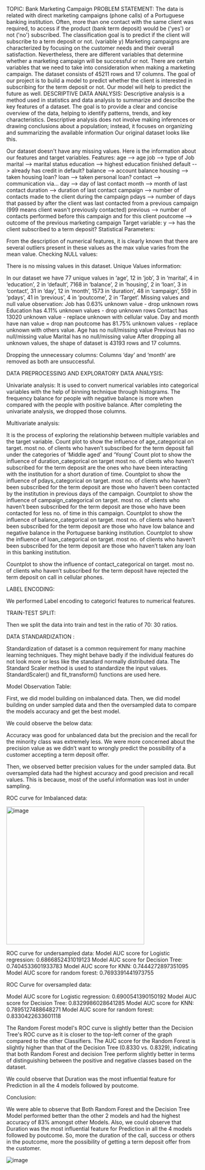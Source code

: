 TOPIC: Bank Marketing Campaign
PROBLEM STATEMENT:
The data is related with direct marketing campaigns (phone calls) of a Portuguese banking institution. 
Often, more than one contact with the same client was required, to access if the product (bank term deposit) would be ('yes') or not ('no') subscribed.
The classification goal is to predict if the client will subscribe to a term deposit or not. (variable y)
Marketing campaigns are characterized by focusing on the customer needs and their overall satisfaction. Nevertheless, there are different variables that determine whether a marketing campaign will be successful or not. There are certain variables that we need to take into consideration when making a marketing campaign.
The dataset consists of 45211 rows and 17 columns.
The goal of our project is to build a model to predict whether the client is interested in subscribing for the term deposit or not.
Our model will help to predict the future as well.
DESCRIPTIVE DATA ANALYSIS:
Descriptive analysis is a method used in statistics and data analysis to summarize and describe the key features of a dataset. The goal is to provide a clear and concise overview of the data, helping to identify patterns, trends, and key characteristics. Descriptive analysis does not involve making inferences or drawing conclusions about a population; instead, it focuses on organizing and summarizing the available information
Our original dataset looks like this.  
 
Our dataset doesn't have any missing values.
Here is the information about our features and target variables.
Features:
age --> age
job --> type of Job
marital --> marital status
education --> highest education finished
default --> already has credit in default?
balance --> account balance
housing --> taken housing loan?
loan --> taken personal loan?
contact --> communication via...
day --> day of last contact
month --> month of last contact
duration --> duration of last contact
campaign --> number of contacts made to the client during the campaign
pdays --> number of days that passed by after the client was last contacted from a previous campaign (999 means client wasn't previously contacted)
previous --> number of contacts performed before this campaign and for this client
poutcome --> outcome of the previous marketing campaign
Target variable:
y --> has the client subscribed to a term deposit?
Statistical Parameters:
 
From the description of numerical features, it is clearly known that there are several outliers present in these values as the max value varies from the mean value.
Checking NULL values:
 

There is no missing values in this dataset.
Unique Values information:
 
In our dataset we have 77 unique values in ‘age’, 12 in ‘job’, 3 in ‘marital’, 4 in ‘education’, 2 in ‘default’, 7168 in ‘balance’, 2 in ‘housing’, 2 in ‘loan’, 3 in ‘contact’, 31 in ‘day’, 12 in ‘month’, 1573 in ‘duration’, 48 in ‘campaign’, 559 in ‘pdays’, 41 in ‘previous’, 4 in ‘poutcome’, 2 in ‘Target’.
Missing values and null value observation:
Job has 0.63% unknown value - drop unknown rows
Education has 4.11% unknown values - drop unknown rows
Contact has 13020 unknown value - replace unknown with cellular value.
Day and month have nan value = drop nan 
poutcome has 81.75% unknown values - replace unknown with others value.
Age has no null/missing value
Previous has no null/missing value
Marital has no null/missing value
After dropping all unknown values, the shape of dataset is 43193 rows and 17 columns.

Dropping the unnecessary columns:
Columns ‘day’ and ‘month’ are removed as both are unsuccessful.

DATA PREPROCESSING AND EXPLORATORY DATA ANALYSIS: 

Univariate analysis:
It is used to convert numerical variables into categorical variables with the help of binning technique through histograms.
The frequency balance for people with negative balance is more when compared with the people with positive balance. 
After completing the univariate analysis, we dropped those columns.

Multivariate analysis:

It is the process of exploring the relationship between multiple variables and the target variable.
Count plot to show the influence of age_categorical on target.
most no. of clients who haven’t subscribed for the term deposit fall under the categories of ‘Middle aged’ and ‘Young’
Count plot to show the influence of duration_categorical on target 
most no. of clients who haven’t subscribed for the term deposit are the ones who have been interacting with the institution for a short duration of time.
Countplot to show the influence of pdays_categorical on target.
most no. of clients who haven’t been subscribed for the term deposit are those who haven’t been contacted by the institution in previous days of the campaign.
Countplot to show the influence of campaign_categorical on target.
most no. of clients who haven’t been subscribed for the term deposit are those who have been contacted for less no. of time in this campaign.
Countplot to show the influence of balance_categorical on target.
most no. of clients who haven’t been subscribed for the term deposit are those who have low balance and negative balance in the Portuguese banking institution.
Countplot to show the influence of loan_categorical on target.
most no. of clients who haven’t been subscribed for the term deposit are those who haven’t taken any loan in this banking institution.

Countplot to show the influence of contact_categorical on target.
 most no. of clients who haven’t subscribed for the term deposit have rejected the term deposit on call in cellular phones.

LABEL ENCODING: 

We performed Label encoding to categoricl features to numerical features.
 
TRAIN-TEST SPLIT: 

Then we split the data into train and test in the ratio of 70: 30 ratios.

DATA STANDARDIZATION : 

Standardization of dataset is a common requirement for many machine learning techniques. They might behave badly if the individual features do not look more or less like the standard normally distributed data.
The Standard Scaler method is used to standardize the input values. StandardScaler() and fit_transform() functions are used here.

Model Observation Table:

First, we did model building on imbalanced data.
Then, we did model building on under sampled data and then the oversampled data to compare the models accuracy and get the best model.

We could observe the below data:

Accuracy was good for unbalanced data but the precision and the recall for the minority class was extremely less. We were more concerned about the precision value as we didn’t want to wrongly predict the possibility of a customer accepting a term deposit offer.

Then, we observed better precision values for the under sampled data. But oversampled data had the highest accuracy and good precision and recall values. This is because, most of the useful information was lost in under sampling.

ROC curve for Imbalanced data:

 <img width="360" alt="image" src="https://github.com/Sooriyavela/Bank_Marketing_Campaign/assets/144498455/df360cd9-8bb4-418b-9330-c9c8efd5217a">

ROC curve for undersampled data:
Model AUC score for Logistic regression: 0.6866852431019123
Model AUC score for Decision Tree: 0.7404533601933783
Model AUC score for KNN: 0.7444272897351095
Model AUC score for random forest: 0.7693391441973755

ROC Curve for oversampled data:

Model AUC score for Logistic regression: 0.6900541390150192
Model AUC score for Decision Tree: 0.8329986028641285
Model AUC score for KNN: 0.7895127488648271
Model AUC score for random forest: 0.8330422633601118


The Random Forest model's ROC curve is slightly better than the Decision Tree's ROC curve as it is closer to the top-left corner of the graph compared to the other Classifiers.
The AUC score for the Random Forest is slightly higher than that of the Decision Tree (0.8330 vs. 0.8329), indicating that both Random Forest and decision Tree perform slightly better in terms of distinguishing between the positive and negative classes based on the dataset.

We could observe that Duration was the most influential feature for Prediction in all the 4 models followed by poutcome.

Conclusion: 

We were able to observe that Both Random Forest and the Decision Tree Model performed better than the other 2 models and had the highest accuracy of 83% amongst other Models. Also, we could observe that Duration was the most influential feature for Prediction in all the 4 models followed by poutcome.
So, more the duration of the call, success or others in the poutcome, more the possibility of getting a term deposit offer from the customer.




![image](https://github.com/Sooriyavela/Bank_Marketing_Campaign/assets/144498455/8c7a688d-4a66-4e87-a7a6-6c2348ad87d1)
